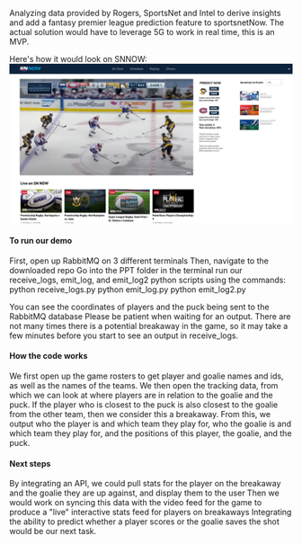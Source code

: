 Analyzing data provided by Rogers, SportsNet and Intel to derive insights and add a fantasy premier league prediction feature to sportsnetNow. The actual solution would have to leverage 5G to work in real time, this is an MVP.

Here's how it would look on SNNOW: 
![SNNOW](https://github.com/SaquibShahzad/SportsStreamRevolution/blob/main/images/web.png?raw=true)


#### To run our demo
First, open up RabbitMQ on 3 different terminals
Then, navigate to the downloaded repo
Go into the PPT folder in the terminal
run our receive_logs, emit_log, and emit_log2 python scripts using the commands:
python receive_logs.py
python emit_log.py
python emit_log2.py

You can see the coordinates of players and the puck being sent to the RabbitMQ database
Please be patient when waiting for an output. There are not many times there is a potential breakaway in the game, so it may take a few minutes before you start to see an output in receive_logs.

#### How the code works
We first open up the game rosters to get player and goalie names and ids, as well as the names of the teams. 
We then open the tracking data, from which we can look at where players are in relation to the goalie and the puck. 
If the player who is closest to the puck is also closest to the goalie from the other team, then we consider this a breakaway.
From this, we output who the player is and which team they play for, who the goalie is and which team they play for, and the positions of this player, the goalie, and the puck. 

#### Next steps
By integrating an API, we could pull stats for the player on the breakaway and the goalie they are up against, and display them to the user
Then we would work on syncing this data with the video feed for the game to produce a "live" interactive stats feed for players on breakaways
Integrating the ability to predict whether a player scores or the goalie saves the shot would be our next task.
